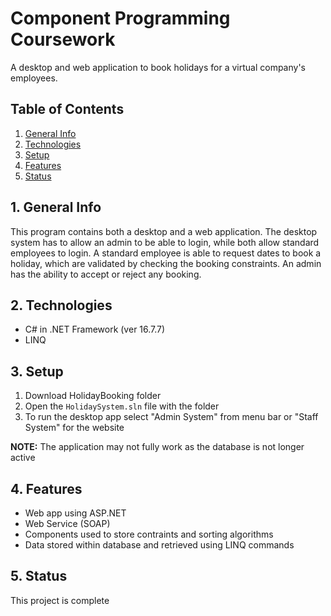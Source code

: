 # Component Programming Coursework

A desktop and web application to book holidays for a virtual company's employees.


## Table of Contents
1. [General Info](#1-general-info)
2. [Technologies](#2-technologies)
3. [Setup](#3-Setup)
4. [Features](#4-features)
5. [Status](#5-status)


## 1. General Info
This program contains both a desktop and a web application.  The desktop system has to allow an admin to be able to login, while both allow standard employees to login.  A standard employee is able to request dates to book a holiday, which are validated by checking the booking constraints.  An admin has the ability to accept or reject any booking.


## 2. Technologies
- C# in .NET Framework (ver 16.7.7)
- LINQ


## 3. Setup
1. Download HolidayBooking folder
2. Open the `HolidaySystem.sln` file with the folder
3. To run the desktop app select "Admin System" from menu bar or "Staff System" for the website

__NOTE:__ The application may not fully work as the database is not longer active


## 4. Features
- Web app using ASP.NET
- Web Service (SOAP)
- Components used to store contraints and sorting algorithms 
- Data stored within database and retrieved using LINQ commands


## 5. Status
This project is complete

